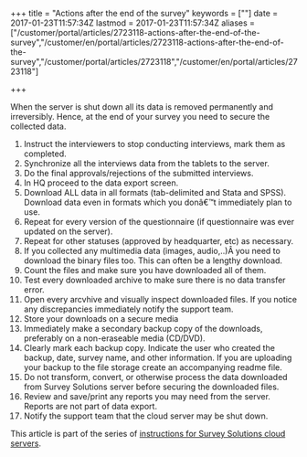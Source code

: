 ﻿+++
title = "Actions after the end of the survey"
keywords = [""]
date = 2017-01-23T11:57:34Z
lastmod = 2017-01-23T11:57:34Z
aliases = ["/customer/portal/articles/2723118-actions-after-the-end-of-the-survey","/customer/en/portal/articles/2723118-actions-after-the-end-of-the-survey","/customer/portal/articles/2723118","/customer/en/portal/articles/2723118"]

+++

When the server is shut down all its data is removed permanently and
irreversibly. Hence, at the end of your survey you need to secure the
collected data.

1. Instruct the interviewers to stop conducting interviews, mark them
    as completed.
2. Synchronize all the interviews data from the tablets to the server.
3. Do the final approvals/rejections of the submitted interviews.
4. In HQ proceed to the data export screen.
5. Download ALL data in all formats (tab-delimited and Stata and SPSS).
    Download data even in formats which you donâ€™t immediately plan to
    use.
6. Repeat for every version of the questionnaire (if questionnaire was
    ever updated on the server).
7. Repeat for other statuses (approved by headquarter, etc) as
    necessary.
8. If you collected any multimedia data (images, audio,..)Â you need to
    download the binary files too. This can often be a lengthy download.
9. Count the files and make sure you have downloaded all of them.
10. Test every downloaded archive to make sure there is no data transfer
    error.
11. Open every arcvhive and visually inspect downloaded files. If you
    notice any discrepancies immediately notify the support team.
12. Store your downloads on a secure media
13. Immediately make a secondary backup copy of the downloads,
    preferably on a non-eraseable media (CD/DVD).
14. Clearly mark each backup copy. Indicate the user who created the
    backup, date, survey name, and other information. If you are
    uploading your backup to the file storage create an accompanying
    readme file.
15. Do not transform, convert, or otherwise process the data downloaded
    from Survey Solutions server before securing the downloaded files.
16. Review and save/print any reports you may need from the server.
    Reports are not part of data export.
17. Notify the support team that the cloud server may be shut down.

This article is part of the series of [instructions for Survey Solutions
cloud servers](/faq/cloud-server-instructions).
